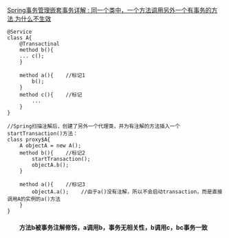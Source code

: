 [Spring事务管理嵌套事务详解 : 同一个类中，一个方法调用另外一个有事务的方法,为什么不生效](https://blog.csdn.net/levae1024/article/details/82998386)  
```
@Service
class A{
    @Transactinal
    method b(){
    ... c();
    }
    
    method a(){    //标记1
        b();
    }
    method c(){    //标记 
        ...
    }
}
 
//Spring扫描注解后，创建了另外一个代理类，并为有注解的方法插入一个startTransaction()方法：
class proxy$A{
    A objectA = new A();
    method b(){    //标记2
        startTransaction();
        objectA.b();
    }
 
    method a(){    //标记3
        objectA.a();    //由于a()没有注解，所以不会启动transaction，而是直接调用A的实例的a()方法
    }
}
```
#### &emsp;&emsp;方法b被事务注解修饰，a调用b，事务无相关性，b调用c，bc事务一致  

